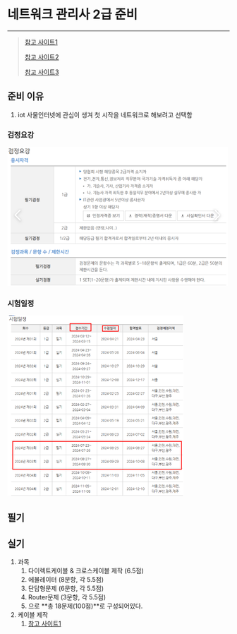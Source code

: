 # 네트워크 관리사 2급 준비 

---

>[참고 사이트1](https://ohaengsa.tistory.com/entry/%EB%84%A4%ED%8A%B8%EC%9B%8C%ED%81%AC%EA%B4%80%EB%A6%AC%EC%82%AC-2%EA%B8%89-%EC%8B%A4%EA%B8%B0-%EB%8F%85%ED%95%99-%EA%B3%B5%EB%9E%B5%EB%B2%95)
>
>[참고 사이트2](https://bio-kcs.tistory.com/entry/%EC%9E%90%EA%B2%A9%EC%A6%9D-2023%EB%85%84-11%EC%9B%94-%EB%84%A4%ED%8A%B8%EC%9B%8C%ED%81%AC-%EA%B4%80%EB%A6%AC%EC%82%AC-2%EA%B8%89-%ED%95%84%EA%B8%B0-%ED%95%A9%EA%B2%A9-%ED%9B%84%EA%B8%B0-4%ED%9A%8C-%EC%9D%B8%EA%B0%95-X)
>
>[참고 사이트3](https://m.blog.naver.com/taeildiary/223147240489)

## 준비 이유 

1. iot 사물인터넷에 관심이 생겨 첫 시작을 네트워크로 해보려고 선택함 

### 검정요강

<img src="./images/검정요강.png" alt="검정요강" width="500" />

### 시험일정 

<img src="./images/시험일정.png" alt="시험일정" width="400" />



## 필기



## 실기

1. 과목 
   1. 다이렉트케이블 & 크로스케이블 제작 (6.5점) 
   2. 에뮬레이터 (8문항, 각 5.5점)
   3. 단답형문제 (6문항, 각 5.5점)
   4. Router문제 (3문항, 각 5.5점)
   5. 으로 **총 18문제(100점)**로 구성되어있다.
2. 케이블 제작 
   1. [참고 사이트1](https://jettstream.tistory.com/282)